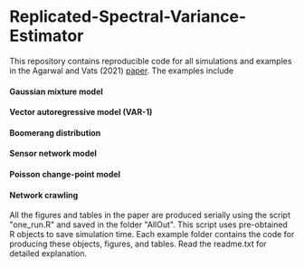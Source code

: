 # Replicated-Spectral-Variance-Estimator

 This repository contains reproducible code for all simulations and examples in the Agarwal and Vats (2021) [paper](https://arxiv.org/abs/2009.01799). The examples include
 
 #### Gaussian mixture model
 #### Vector autoregressive model (VAR-1)
 #### Boomerang distribution
 #### Sensor network model
 #### Poisson change-point model
 #### Network crawling
 
 All the figures and tables in the paper are produced serially using the script "one_run.R" and saved in the folder "AllOut". This script uses 
pre-obtained R objects to save simulation time. Each example folder contains the code for producing these objects, figures, and tables. Read the readme.txt for detailed explanation. 
 
